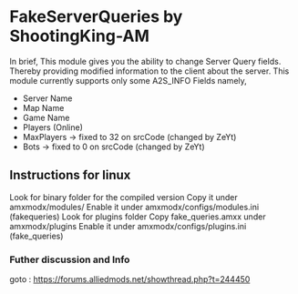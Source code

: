 # FakeServerQueries by ShootingKing-AM
In brief, This module gives you the ability to change Server Query fields. Thereby providing modified information to the client about the server. This module currently supports only some A2S_INFO Fields namely,

* Server Name
* Map Name
* Game Name
* Players (Online)
* MaxPlayers -> fixed to 32 on srcCode (changed by ZeYt)
* Bots -> fixed to 0 on srcCode (changed by ZeYt)

## Instructions for linux
Look for binary folder for the compiled version
Copy it under amxmodx/modules/
Enable it under amxmodx/configs/modules.ini (fakequeries)
Look for plugins folder
Copy fake_queries.amxx under amxmodx/plugins
Enable it under amxmodx/configs/plugins.ini (fake_queries)


### Futher discussion and Info 
goto : https://forums.alliedmods.net/showthread.php?t=244450
